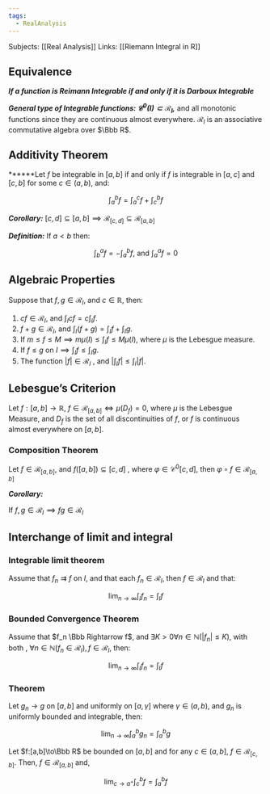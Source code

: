 ```yaml
---
tags:
  - RealAnalysis
---
```

Subjects: [[Real Analysis]]
Links: [[Riemann Integral in R]]

## Equivalence

_**If a function is Reimann Integrable if and only if it is Darboux Integrable**_

_**General type of Integrable functions: $\mathcal{C}^0(I) \subset\mathcal{R}_I$,**_ and all monotonic functions since they are continuous almost everywhere. $\mathcal{ R}_I$ is an associative commutative algebra over $\Bbb R$.

## Additivity Theorem

******Let $f$ be integrable in $[a,b]$ if and only if $f$ is integrable in $[a,c]$ and $[c,b]$ for some $c \in(a,b)$, and:

$$ \int_a^bf= \int_a^cf+\int_c^bf $$

_**Corollary:**_ $[c, d] \subseteq [a,b] \implies \mathcal{R}_{[c,d]} \subseteq\mathcal{R}_{[a,b]}$

_**Definition:**_ If $a < b$ then:

$$ \int_b^af =-\int_a^bf \text{, and }\int_a^a f =0 $$

## Algebraic Properties

Suppose that $f,g \in\mathcal{R}_I$, and $c \in\mathbb{R}$, then:

1. $cf \in\mathcal{R}_I$, and $\int_Icf= c\int_If.$
2. $f+g\in\mathcal{R}_I$, and $\int_I(f+g) = \int_If +\int_Ig$.
3. If $m \leq f\leq M \implies m\mu(I)\leq \int_I f\leq M\mu(I)$, where $\mu$ is the Lebesgue measure.
4. If $f \leq g$ on $I \implies \int_If \leq \int_Ig$.
5. The function $|f| \in\mathcal{R}_I$ , and $\big|\int_If \big|\leq \int_I|f|$.

## Lebesgue’s Criterion

Let $f:[a,b] \to \mathbb{R}$, $f\in\mathcal{R}_{[a,b]} \iff \mu(D_f) =0$, where $\mu$ is the Lebesgue Measure, and $D_f$ is the set of all discontinuities of $f$, or $f$ is continuous almost everywhere on $[a,b]$.

### Composition Theorem

Let $f\in\mathcal{R}_{[a,b]}$, and $f([a,b]) \subseteq [c,d]$ , where $\varphi \in \mathcal{C^0}[c,d]$, then $\varphi \circ f\in \mathcal{R}_{[a,b]}$

_**Corollary:**_

If $f, g \in\mathcal{R}_I \implies fg \in\mathcal{R}_I$

## Interchange of limit and integral

### Integrable limit theorem

Assume that $f_n \rightrightarrows f$ on $I$, and that each $f_n \in\mathcal{R}_I$, then $f \in\mathcal{R}_I$ and that:

$$ \lim_{n\to\infty}\int_If_n = \int_If $$

### Bounded Convergence Theorem

Assume that $f_n \Bbb Rightarrow f$, and $\exists K> 0\forall n \in \mathbb{N} (|f_n| \leq K)$, with both , $\forall n\in\mathbb{N}(f_n\in\mathcal{R}_I), f \in\mathcal{R}_I$, then:

$$ \lim_{n\to\infty}\int_If_n = \int_If $$

### Theorem

Let $g_n \to g$ on $[a, b]$ and uniformly on $[a, \gamma]$ where $\gamma\in(a,b)$, and $g_n$ is uniformly bounded and integrable, then:

$$ \lim_{n\to\infty}\int_a^bg_n =\int_a^bg $$

Let $f:[a,b]\to\Bbb R$ be bounded on $[a,b]$ and for any $c\in(a,b]$, $f\in\mathcal{R}_{[c,b]}$. Then, $f\in\mathcal{R}_{[a,b]}$ and,

$$ \lim_{c\to a^+}\int_c^bf=\int_a^bf $$